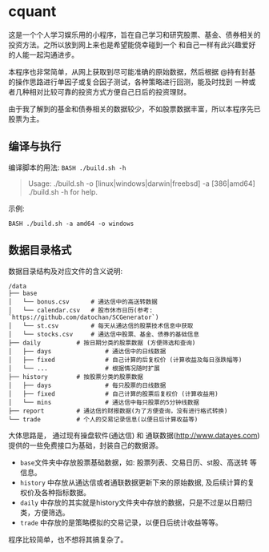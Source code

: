 # cquant

这是一个个人学习娱乐用的小程序，旨在自己学习和研究股票、基金、债券相关的投资方法。之所以放到网上来也是希望能侥幸碰到一个
和自己一样有此兴趣爱好的人能一起沟通进步。

本程序也非常简单，从网上获取到尽可能准确的原始数据，然后根据 @持有封基 的操作思路进行单因子或复合因子测试，各种策略进行回测，能及时找到
一种或者几种相对比较可靠的投资方式方便自己日后的投资理财。

由于我了解到的基金和债券相关的数据较少，不如股票数据丰富，所以本程序先已股票为主。

## 编译与执行

编译脚本的用法: `BASH ./build.sh -h`

>
> Usage: ./build.sh -o [linux|windows|darwin|freebsd] -a [386|amd64] <br />
>        ./build.sh -h for help.
>

示例:
```
BASH ./build.sh -a amd64 -o windows
```

## 数据目录格式

数据目录结构及对应文件的含义说明:

```
/data
├── base
│   └── bonus.csv      # 通达信中的高送转数据
│   └── calendar.csv   # 股市休市日历(参考: `https://github.com/datochan/SCGenerator`)
│   └── st.csv         # 每天从通达信的股票技术信息中获取
│   └── stocks.csv     # 通达信中股票、基金、债券的基础信息
├── daily          # 按日期分类的股票数据 (方便筛选和查询)
│   ├── days               # 通达信中的日线数据
│   ├── fixed              # 自己计算的后复权价 (计算收益及每日涨跌幅等)
│   └── ...                # 根据情况随时扩展
├── history        # 按股票分类的股票数据
│   ├── days               # 每只股票的日线数据
│   ├── fixed              # 自己计算的股票后复权价 (计算收益用)
│   └── mins               # 通达信中每只股票的5分钟线数据
├── report         # 通达信的财报数据(为了方便查询，没有进行格式转换)
└── trade          # 个人的交易记录信息(以便日后计算收益等)
```

大体思路是， 通过现有操盘软件(通达信) 和 通联数据(http://www.datayes.com) 提供的一些免费接口为基础，封装自己的数据源。
* `base`文件夹中存放股票基础数据，如: 股票列表、交易日历、st股、高送转 等信息。
* `history` 中存放从通达信或者通联数据更新下来的原始数据, 及后续计算的复权价及各种指标数据。
* `daily` 中存放的其实就是history文件夹中存放的数据，只是不过是以日期归类，方便筛选。
* `trade` 中存放的是策略模拟的交易记录，以便日后统计收益等等。

程序比较简单，也不想将其搞复杂了。
